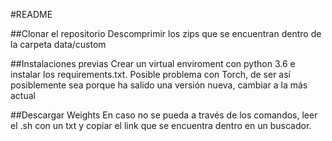 #README

##Clonar el repositorio
Descomprimir los zips que se encuentran dentro de la carpeta data/custom

##Instalaciones previas
Crear un virtual enviroment con python 3.6 e instalar los requirements.txt. Posible problema con Torch, de ser así
posiblemente sea porque ha salido una versión nueva, cambiar a la más actual

##Descargar Weights
En caso no se pueda a través de los comandos, leer el .sh con un txt y copiar el link que se encuentra dentro en un 
buscador.
